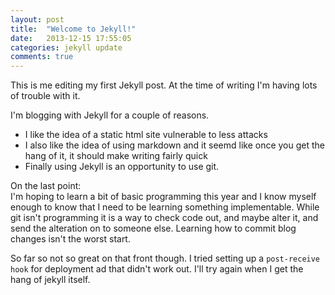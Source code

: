 ```yaml
---
layout: post
title:  "Welcome to Jekyll!"
date:   2013-12-15 17:55:05
categories: jekyll update
comments: true
---
```


This is me editing my first Jekyll post. At the time of writing I'm having lots of trouble with it.

I'm blogging with Jekyll for a couple of reasons.

* I like the idea of a static html site vulnerable to less attacks
* I also like the idea of using markdown and it seemd like once you get the hang of it, it should make writing fairly quick
* Finally using Jekyll is an opportunity to use git. 

On the last point:  
I'm hoping to learn a bit of basic programming this year and I know myself enough to know that I need to be learning something implementable. While git isn't programming it is a way to check code out, and maybe alter it, and send the alteration on to someone else. Learning how to commit blog changes isn't the worst start.

So far so not so great on that front though. I tried setting up a `post-receive hook` for deployment ad that didn't work out. I'll try again when I get the hang of jekyll itself.     


